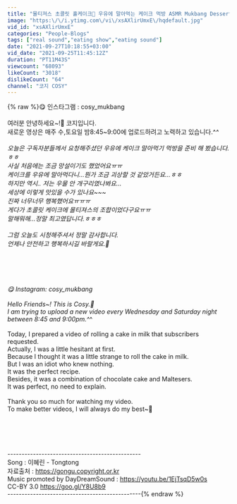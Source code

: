 ```yaml
---
title: "몰티져스 초콜릿 홀케이크🎂 우유에 말아먹는 케이크 먹방 ASMR Mukbang DessertㅣMaltesers Chocolate Cake With Milk"
image: "https:\/\/i.ytimg.com\/vi\/xsAXlirUmxE\/hqdefault.jpg"
vid_id: "xsAXlirUmxE"
categories: "People-Blogs"
tags: ["real sound","eating show","eating sound"]
date: "2021-09-27T10:18:55+03:00"
vid_date: "2021-09-25T11:45:12Z"
duration: "PT11M43S"
viewcount: "68093"
likeCount: "3018"
dislikeCount: "64"
channel: "코지 COSY"
---
```

{% raw %}😋 인스타그램 : cosy_mukbang<br /><br />여러분 안녕하세요~!🤗 코지입니다.<br />새로운 영상은 매주 수,토요일 밤8:45~9:00에 업로드하려고 노력하고 있습니다.^_^<br /><br />오늘은 구독자분들께서 요청해주셨던 우유에 케이크 말아먹기 먹방을 준비 해 봤습니다.ㅎㅎ<br />사실 처음에는 조금 망설이기도 했었어요ㅠㅠ<br />케이크를 우유에 말아먹다니...뭔가 조금 괴상할 것 같았거든요...ㅎㅎ<br />하지만 역시.. 저는 우물 안 개구리였나봐요...<br />세상에 이렇게 맛있을 수가 있나요~~~<br />진짜 너무너무 행복했어요ㅠㅠㅠ<br />게다가 초콜릿 케이크에 몰티져스의 조합이었다구요ㅠㅠ<br />말해뭐해...정말 최고였답니다.ㅎㅎㅎ<br /><br />그럼 오늘도 시청해주셔서 정말 감사합니다.<br />언제나 안전하고 행복하시길 바랄게요.🧡<br /><br /><br /><br /><br /><br />😋 Instagram: cosy_mukbang<br /><br />Hello Friends~! This is Cosy.🤗<br />I am trying to upload a new video every Wednesday and Saturday night between 8:45 and 9:00pm.^_^<br /><br />Today, I prepared a video of rolling a cake in milk that subscribers requested.<br />Actually, I was a little hesitant at first.<br />Because I thought it was a little strange to roll the cake in milk.<br />But I was an idiot who knew nothing.<br />It was the perfect recipe.<br />Besides, it was a combination of chocolate cake and Maltesers.<br />It was perfect, no need to explain.<br /><br />Thank you so much for watching my video.<br />To make better videos, I will always do my best~🧡<br /><br /><br /><br /><br /><br />-----------------------------------------------<br />Song : 이혜린 - Tongtong<br />자료출처 : <a rel="nofollow" target="blank" href="https://gongu.copyright.or.kr">https://gongu.copyright.or.kr</a><br />Music promoted by DayDreamSound : <a rel="nofollow" target="blank" href="https://youtu.be/1EjTsqD5w0s">https://youtu.be/1EjTsqD5w0s</a><br />CC-BY 3.0  <a rel="nofollow" target="blank" href="https://goo.gl/Y8U8b9">https://goo.gl/Y8U8b9</a><br />-----------------------------------------------{% endraw %}
